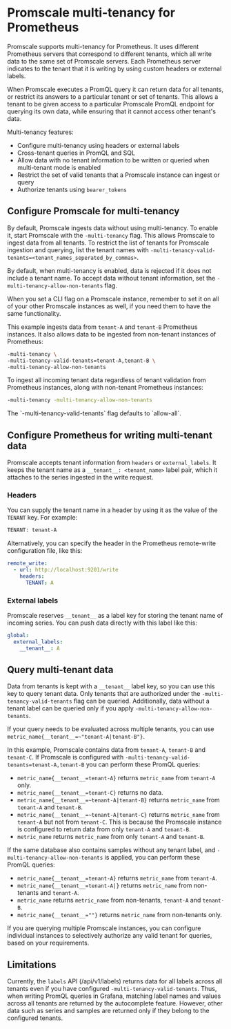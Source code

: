 # Promscale multi-tenancy for Prometheus
Promscale supports multi-tenancy for Prometheus. It uses different Prometheus
servers that correspond to different tenants, which all write data to the same
set of Promscale servers. Each Prometheus server indicates to the tenant that it
is writing by using custom headers or external labels.

When Promscale executes a PromQL query it can return data for all tenants, or
restrict its answers to a particular tenant or set of tenants. This allows a
tenant to be given access to a particular Promscale PromQL endpoint for querying
its own data, while ensuring that it cannot access other tenant's data.

Multi-tenancy features:
*   Configure multi-tenancy using headers or external labels
*   Cross-tenant queries in PromQL and SQL
*   Allow data with no tenant information to be written or queried when
    multi-tenant mode is enabled
*   Restrict the set of valid tenants that a Promscale instance can ingest or
    query
*   Authorize tenants using `bearer_tokens`

## Configure Promscale for multi-tenancy
By default, Promscale ingests data without using multi-tenancy. To enable it,
start Promscale with the `-multi-tenancy` flag. This allows Promscale to ingest
data from all tenants. To restrict the list of tenants for Promscale ingestion and querying,
list the tenant names with
`-multi-tenancy-valid-tenants=<tenant_names_seperated_by_commas>`.

By default, when multi-tenancy is enabled, data is rejected if it does not include a tenant name. To accept data without tenant information,
set the `-multi-tenancy-allow-non-tenants` flag.

<highlight type="note">
When you set a CLI flag on a Promscale instance, remember to set it on all of
your other Promscale instances as well, if you need them to have the same
functionality.
</highlight>

This example ingests data from `tenant-A` and `tenant-B` Prometheus instances.
It also allows data to be ingested from non-tenant instances of Prometheus:
```bash
-multi-tenancy \
-multi-tenancy-valid-tenants=tenant-A,tenant-B \
-multi-tenancy-allow-non-tenants
```

To ingest all incoming tenant data regardless of tenant validation from
Prometheus instances, along with non-tenant Prometheus instances:
```bash
-multi-tenancy -multi-tenancy-allow-non-tenants
```

<highlight type="note">
The `-multi-tenancy-valid-tenants` flag defaults to `allow-all`.
</highlight>

## Configure Prometheus for writing multi-tenant data
Promscale accepts tenant information from `headers` or `external_labels`. It
keeps the tenant name as a `__tenant__: <tenant_name>` label pair, which it attaches to
the series ingested in the write request.

### Headers
You can supply the tenant name in a header by using it as the value of the `TENANT` key.
For example:
```bash
TENANT: tenant-A
```

Alternatively, you can specify the header in the Prometheus remote-write
configuration file, like this:
```yaml
remote_write:
  - url: http://localhost:9201/write
    headers:
      TENANT: A
```

### External labels
Promscale reserves `__tenant__` as a label key for storing the tenant name of
incoming series. You can push data directly with this label like this:
```yaml
global:
  external_labels:
    __tenant__: A
```

## Query multi-tenant data
Data from tenants is kept with a `__tenant__` label key, so you can use this key
to query tenant data. Only tenants that are authorized under the
`-multi-tenancy-valid-tenants` flag can be queried. Additionally, data without a
tenant label can be queried only if you apply
`-multi-tenancy-allow-non-tenants`.

If your query needs to be evaluated across multiple tenants, you can use
`metric_name{__tenant__=~"tenant-A|tenant-B"}`.

In this example, Promscale contains data from `tenant-A`, `tenant-B` and
`tenant-C`. If Promscale is configured with
`-multi-tenancy-valid-tenants=tenant-A,tenant-B` you can perform these
PromQL queries:
*   `metric_name{__tenant__=tenant-A}` returns `metric_name` from `tenant-A` only.
*   `metric_name{__tenant__=tenant-C}` returns no data.
*   `metric_name{__tenant__=~tenant-A|tenant-B}` returns `metric_name` from
    `tenant-A` and `tenant-B`.
*   `metric_name{__tenant__=~tenant-A|tenant-C}` returns `metric_name` from
    `tenant-A` but not from `tenant-C`. This is because the Promscale instance
    is configured to return data from only `tenant-A` and `tenant-B`.
*   `metric_name` returns `metric_name` from only `tenant-A` and `tenant-B`.

If the same database also contains samples without any tenant label, and
`-multi-tenancy-allow-non-tenants` is applied, you can perform these PromQL
queries:
*   `metric_name{__tenant__=tenant-A}` returns `metric_name` from `tenant-A`.
*   `metric_name{__tenant__=tenant-A|}` returns `metric_name` from non-tenants
    and `tenant-A`.
*   `metric_name` returns `metric_name` from non-tenants, `tenant-A` and
    `tenant-B`.
*   `metric_name{__tenant__=""}` returns `metric_name` from non-tenants only.

<highlight type="note">
If you are querying multiple Promscale instances, you can configure individual
instances to selectively authorize any valid tenant for queries, based on your
requirements.
</highlight>

## Limitations

Currently, the `labels` API (/api/v1/labels) returns data for all labels across
all tenants even if you have configured `-multi-tenancy-valid-tenants`. Thus,
when writing PromQL queries in Grafana, matching label names and values across
all tenants are returned by the autocomplete feature. However, other data such
as series and samples are returned only if they belong to the configured
tenants.
